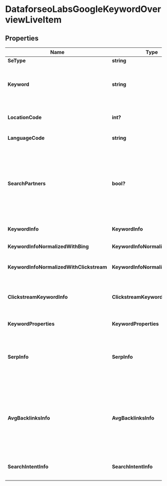 # DataforseoLabsGoogleKeywordOverviewLiveItem


## Properties

| Name | Type | Description | Notes |
|------------ | ------------- | ------------- | -------------|
**SeType** | **string** | search engine type |[optional]|
**Keyword** | **string** | keyword<br>keyword is returned with decoded %## (plus character ‘+’ will be decoded to a space character) |[optional]|
**LocationCode** | **int?** | location code in a POST array<br>if there is no data, then the value is null |[optional]|
**LanguageCode** | **string** | language code in a POST array |[optional]|
**SearchPartners** | **bool?** | indicates data for Google and partner sites<br>if true, the results are returned for owned, operated, and syndicated networks across Google and partner sites that host Google search;<br>if false, the results are returned for Google search sites only |[optional]|
**KeywordInfo** | **KeywordInfo** | keyword data for the returned keyword |[optional]|
**KeywordInfoNormalizedWithBing** | **KeywordInfoNormalizedWithInfo** | contains keyword search volume normalized with Bing search volume |[optional]|
**KeywordInfoNormalizedWithClickstream** | **KeywordInfoNormalizedWithInfo** | contains keyword search volume normalized with clickstream data |[optional]|
**ClickstreamKeywordInfo** | **ClickstreamKeywordInfo** | clickstream data for the returned keyword<br>to retrieve results for this field, the parameter include_clickstream_data must be set to true |[optional]|
**KeywordProperties** | **KeywordProperties** | additional information about the keyword |[optional]|
**SerpInfo** | **SerpInfo** | SERP data<br>the value will be null if you didn’t set the field include_serp_info to true in the POST array or if there is no SERP data for this keyword in our database |[optional]|
**AvgBacklinksInfo** | **AvgBacklinksInfo** | backlink data for the returned keyword<br>this object provides the average number of backlinks, referring pages and domains, as well as the average rank values among the top-10 websites ranking organically for the keyword |[optional]|
**SearchIntentInfo** | **SearchIntentInfo** | search intent info for the returned keyword<br>learn about search intent in this help center article |[optional]|